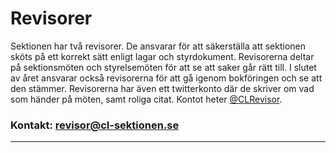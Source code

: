 # Revisorer
Sektionen har två revisorer. De ansvarar för att säkerställa att sektionen sköts på ett korrekt sätt enligt lagar och styrdokument. Revisorerna deltar på sektionsmöten och styrelsemöten för att se att saker går rätt till. I slutet av året ansvarar också revisorerna för att gå igenom bokföringen och se att den stämmer. Revisorerna har även ett twitterkonto där de skriver om vad som händer på möten, samt roliga citat. Kontot heter [@CLRevisor](https://twitter.com/CLRevisor).

### Kontakt: revisor@cl-sektionen.se

---